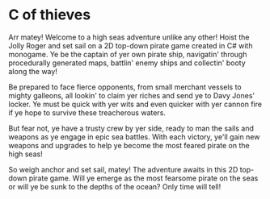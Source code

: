 # C of thieves
Arr matey! Welcome to a high seas adventure unlike any other! Hoist the Jolly Roger and set sail on a 2D top-down pirate game created in C# with monogame. Ye be the captain of yer own pirate ship, navigatin' through procedurally generated maps, battlin' enemy ships and collectin' booty along the way!

Be prepared to face fierce opponents, from small merchant vessels to mighty galleons, all lookin' to claim yer riches and send ye to Davy Jones' locker. Ye must be quick with yer wits and even quicker with yer cannon fire if ye hope to survive these treacherous waters.

But fear not, ye have a trusty crew by yer side, ready to man the sails and weapons as ye engage in epic sea battles. With each victory, ye'll gain new weapons and upgrades to help ye become the most feared pirate on the high seas!

So weigh anchor and set sail, matey! The adventure awaits in this 2D top-down pirate game. Will ye emerge as the most fearsome pirate on the seas or will ye be sunk to the depths of the ocean? Only time will tell!
